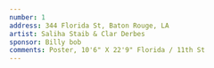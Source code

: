 ```yaml
---
number: 1
address: 344 Florida St, Baton Rouge, LA
artist: Saliha Staib & Clar Derbes
sponsor: Billy bob
comments: Poster, 10'6" X 22'9" Florida / 11th St
---
```

